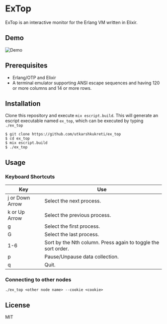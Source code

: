 # ExTop

ExTop is an interactive monitor for the Erlang VM written in Elixir.

## Demo

![Demo](https://i.imgur.com/G9grRie.gif)

## Prerequisites

* Erlang/OTP and Elixir
* A terminal emulator supporting ANSI escape sequences and having 120 or more
  columns and 14 or more rows.

## Installation

Clone this repository and execute `mix escript.build`. This will generate an
escript executable named `ex_top`, which can be executed by typing `./ex_top`

```
$ git clone https://github.com/utkarshkukreti/ex_top
$ cd ex_top
$ mix escript.build
$ ./ex_top
```

## Usage

### Keyboard Shortcuts

Key | Use
----|-----
j or Down Arrow | Select the next process.
k or Up Arrow | Select the previous process.
g | Select the first process.
G | Select the last process.
1-6 | Sort by the Nth column. Press again to toggle the sort order.
p | Pause/Unpause data collection.
q | Quit.

### Connecting to other nodes

```
./ex_top <other node name> --cookie <cookie>
```

## License
MIT
